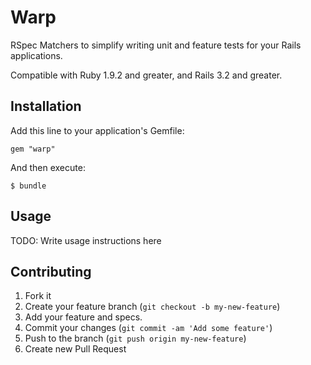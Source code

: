 # Warp

RSpec Matchers to simplify writing unit and feature tests for your Rails applications.

Compatible with Ruby 1.9.2 and greater, and Rails 3.2 and greater.

## Installation

Add this line to your application's Gemfile:

    gem "warp"

And then execute:

    $ bundle

## Usage

TODO: Write usage instructions here

## Contributing

1. Fork it
2. Create your feature branch (`git checkout -b my-new-feature`)
3. Add your feature and specs.
4. Commit your changes (`git commit -am 'Add some feature'`)
5. Push to the branch (`git push origin my-new-feature`)
6. Create new Pull Request